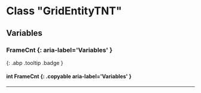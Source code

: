 # Class "GridEntityTNT"
## Variables
### FrameCnt {: aria-label='Variables' }
[ ](#){: .abp .tooltip .badge }
#### int FrameCnt  {: .copyable aria-label='Variables' }

___ 
